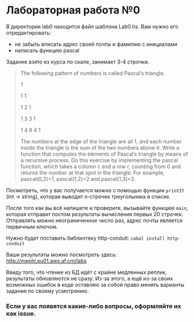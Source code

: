 # Лабораторная работа №0

В директории lab0 находится файл шаблона Lab0.hs.
Вам нужно его отредактировать:
- не забыть вписать адрес своей почты и фамилию с инициалами
- написать функцию pascal

Задание взято из курса по скале, занимает 3-4 строчки.

> The following pattern of numbers is called Pascal’s triangle.
>
> 1
>
> 1 1
>
> 1 2 1
>
> 1 3 3 1
>
> 1 4 6 4 1
>
> The numbers at the edge of the triangle are all 1, and each number inside the triangle is the sum
> of the two numbers above it. Write a function that computes the elements of Pascal’s triangle by
> means of a recursive process.
> Do this exercise by implementing the pascal function, which takes a column c and a row r,
> counting from 0 and returns the number at that spot in the triangle. For example, pascal(0,2)=1,
> pascal(1,2)=2 and pascal(1,3)=3.

Посмотреть, что у вас получается можно с помощью функции `printIt` (int -> string), которая выводит n-строчек треугольника в списке.

После того как вы всё напишете и проверите, вызывайте функцию `main`, которая отправит постом результаты вычисления первых 20 строчек.
Отправлять можно неограниченное число раз, адрес почты является первичным ключом.

Нужно будет поставить библиотеку http-conduit: `cabal install http-conduit`

Ваши результаты можно посмотреть здесь: http://mephi.eu01.aws.af.cm/labs

Ввиду того, что чтение из БД идёт с крайне медленных реплик, результаты обновляются не сразу.
Из-за этого, а ещё из-за своих возможных ошибок в коде оставляю за собой право менять варианты задания по своему усмотрению.

### Если у вас появятся какие-либо вопросы, оформляйте их как issue.
